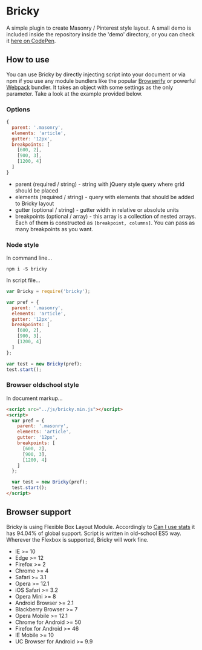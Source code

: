 # Bricky

A simple plugin to create Masonry / Pinterest style layout. A small demo is included inside the repository inside the 'demo' directory, or you can check it [here on CodePen](http://codepen.io/pawelgrzybek/pen/vGbzpW).

## How to use

You can use Bricky by directly injecting script into your document or via npm if you use any module bundlers like the popular [Browserify](http://browserify.org/) or powerful [Webpack](https://webpack.github.io/) bundler. It takes an object with some settings as the only parameter. Take a look at the example provided below.

### Options

```js
{
  parent: '.masonry',
  elements: 'article',
  gutter: '12px',
  breakpoints: [
    [600, 2],
    [900, 3],
    [1200, 4]
  ]
}
```

- parent (required / string) - string with jQuery style query where grid should be placed
- elements (required / string) - query with elements that should be added to Bricky layout
- gutter (optional / string) - gutter width in relative or absolute units
- breakpoints (optional / array) - this array is a collection of nested arrays. Each of them is constructed as `[breakpoint, columns]`. You can pass as many breakpoints as you want.

### Node style

In command line...

```
npm i -S bricky
```

In script file...

```js
var Bricky = require('bricky');

var pref = {
  parent: '.masonry',
  elements: 'article',
  gutter: '12px',
  breakpoints: [
    [600, 2],
    [900, 3],
    [1200, 4]
  ]
};

var test = new Bricky(pref);
test.start();
```

### Browser oldschool style

In document markup...

```html
<script src="../js/bricky.min.js"></script>
<script>
  var pref = {
    parent: '.masonry',
    elements: 'article',
    gutter: '12px',
    breakpoints: [
      [600, 2],
      [900, 3],
      [1200, 4]
    ]
  };

  var test = new Bricky(pref);
  test.start();
</script>
```

## Browser support

Bricky is using Flexible Box Layout Module. Accordingly to [Can I use stats](http://caniuse.com/#feat=flexbox) it has 94.04% of global support. Script is written in old-school ES5 way. Wherever the Flexbox is supported, Bricky will work fine.

- IE >= 10
- Edge >= 12
- Firefox >= 2
- Chrome >= 4
- Safari >= 3.1
- Opera >= 12.1
- iOS Safari >= 3.2
- Opera Mini >= 8
- Android Browser >= 2.1
- Blackberry Browser >= 7
- Opera Mobile >= 12.1
- Chrome for Android >= 50
- Firefox for Android >= 46
- IE Mobile >= 10
- UC Browser for Android >= 9.9

